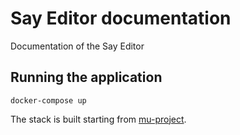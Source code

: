 # Say Editor documentation

Documentation of the Say Editor

## Running the application
```
docker-compose up
```

The stack is built starting from [mu-project](https://github.com/mu-semtech/mu-project).
